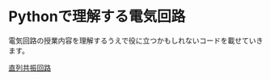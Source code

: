 # Pythonで理解する電気回路
電気回路の授業内容を理解するうえで役に立つかもしれないコードを載せていきます。


[直列共振回路](https://github.com/naoya1110/lecture_electric_circuit/blob/main/RLC%E7%9B%B4%E5%88%97%E5%85%B1%E6%8C%AF%E5%9B%9E%E8%B7%AF.ipynb)

